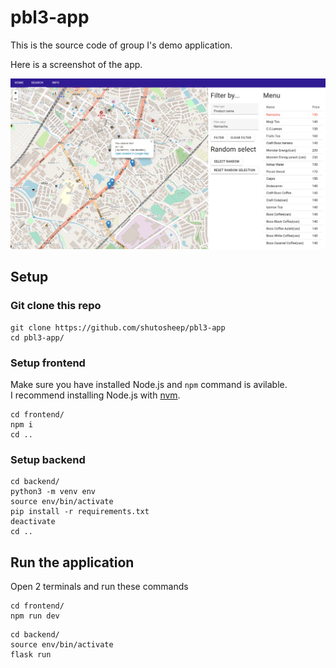 # pbl3-app

This is the source code of group I's demo application.

Here is a screenshot of the app.

![screenshot](screenshot.jpg)

## Setup

### Git clone this repo

```
git clone https://github.com/shutosheep/pbl3-app
cd pbl3-app/
```

### Setup frontend

Make sure you have installed Node.js and `npm` command is avilable. \
I recommend installing Node.js with [nvm](https://github.com/nvm-sh/nvm).

```
cd frontend/
npm i
cd ..
```

### Setup backend

```
cd backend/
python3 -m venv env
source env/bin/activate
pip install -r requirements.txt
deactivate
cd ..
```

## Run the application

Open 2 terminals and run these commands

```
cd frontend/
npm run dev
```

```
cd backend/
source env/bin/activate
flask run
```
